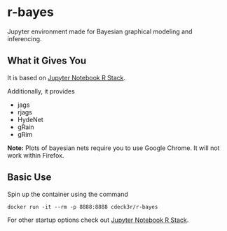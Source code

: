 # r-bayes
Jupyter environment made for Bayesian graphical modeling and inferencing.

## What it Gives You
It is based on [Jupyter Notebook R Stack](https://github.com/jupyter/docker-stacks/tree/master/r-notebook). 

Additionally, it provides

* jags
* rjags
* HydeNet
* gRain
* gRim


**Note:** Plots of bayesian nets require you to use Google Chrome. It will not work within Firefox.

## Basic Use

Spin up the container using the command

```
docker run -it --rm -p 8888:8888 cdeck3r/r-bayes
```

For other startup options check out [Jupyter Notebook R Stack](https://github.com/jupyter/docker-stacks/tree/master/r-notebook). 
